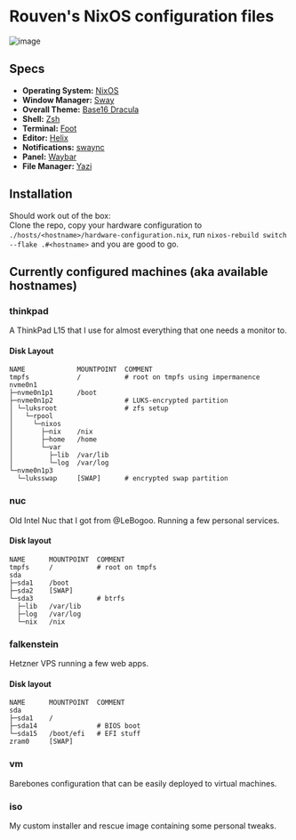 # Rouven's NixOS configuration files

![image](https://user-images.githubusercontent.com/72568063/213921069-670965f7-ad51-43ad-a211-63bb45a02648.png)

## Specs
- **Operating System:** [NixOS](https://nixos.org)
- **Window Manager:** [Sway](https://swaywm.org/)
- **Overall Theme:** [Base16 Dracula](https://github.com/dracula/base16-dracula-scheme)
- **Shell:** [Zsh](https://www.zsh.org/)
- **Terminal:** [Foot](https://codeberg.org/dnkl/foot)
- **Editor:** [Helix](https://helix-editor.com)
- **Notifications:** [swaync](https://github.com/ErikReider/SwayNotificationCenter)
- **Panel:** [Waybar](https://github.com/Alexays/Waybar)
- **File Manager:** [Yazi](https://yazi-rs.github.io/)

## Installation
Should work out of the box:\
Clone the repo, copy your hardware configuration to `./hosts/<hostname>/hardware-configuration.nix`, run `nixos-rebuild switch --flake .#<hostname>` and you are good to go.

## Currently configured machines (aka available hostnames)
### thinkpad
A ThinkPad L15 that I use for almost everything that one needs a monitor to.
#### Disk Layout
```
NAME             MOUNTPOINT  COMMENT
tmpfs            /           # root on tmpfs using impermanence
nvme0n1
├─nvme0n1p1      /boot
├─nvme0n1p2                  # LUKS-encrypted partition
│ └─luksroot                 # zfs setup
│   └─rpool
│     └─nixos    
│       ├─nix    /nix
│       ├─home   /home
│       └─var
│         ├─lib  /var/lib
│         └─log  /var/log
└─nvme0n1p3
  └─luksswap     [SWAP]      # encrypted swap partition
```

### nuc
Old Intel Nuc that I got from @LeBogoo. Running a few personal services.
#### Disk layout
```
NAME      MOUNTPOINT  COMMENT
tmpfs     /           # root on tmpfs
sda
├─sda1    /boot
├─sda2    [SWAP]
└─sda3                # btrfs
  ├─lib   /var/lib
  ├─log   /var/log
  └─nix   /nix
```

### falkenstein
Hetzner VPS running a few web apps.
#### Disk layout
```
NAME      MOUNTPOINT  COMMENT
sda
├─sda1    /
├─sda14               # BIOS boot
└─sda15   /boot/efi   # EFI stuff
zram0     [SWAP]
```

### vm
Barebones configuration that can be easily deployed to virtual machines.

### iso
My custom installer and rescue image containing some personal tweaks.
